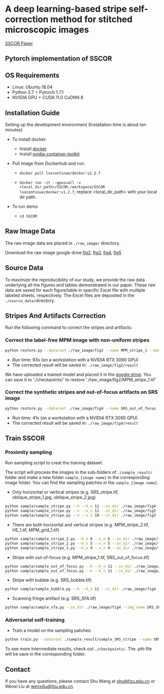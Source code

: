 
# A deep learning-based stripe self-correction method for stitched microscopic images

[SSCOR Paper](https://www.biorxiv.org/content/10.1101/2023.01.11.523393v1)

## Pytorch implementation of SSCOR

## OS Requirements
- Linux: Ubuntu 18.04
- Python 3.7 + Pytorch 1.7.1
- NVIDIA GPU + CUDA 11.0 CuDNN 8

## Installation Guide
Setting up the development environment (Installation time is about ten minutes)
- To install docker:
  - Install [docker](https://docs.docker.com/install/)
  - Install [nvidia-container-toolkit](https://docs.nvidia.com/datacenter/cloud-native/container-toolkit/install-guide.html)
- Pull image from Dockerhub and run:

  - `docker pull lxxcontinue/docker:v1.2.7`

  - `docker run -it --gpus=all -v <local_dir_path>/SSCOR:/workspace/SSCOR lxxcontinue/docker:v1.2.7`, replace <local_dir_path> with your local dir path.

- To run demo
  - `cd SSCOR`


## Raw Image Data
The raw image data are placed in `./raw_image/` directory.

Download the raw image google drive [fig2](https://drive.google.com/file/d/1ft7olxzalz8kQBT6cc3BjmZE4LQmtEhi/view?usp=drive_link), 
[fig3](https://drive.google.com/file/d/10ceCUBRYDQvjrqky2BBIFH7dbpHQthgj/view?usp=drive_link),
[fig4](https://drive.google.com/file/d/1wYSfOxSfZwVknHdlK9dM0YJp_vffIuZj/view?usp=drive_link),
[fig5](https://drive.google.com/file/d/1nO9jJWaVPF2UXtt0iG0zm4TaqwoVz6kN/view?usp=drive_link)

## Source Data
To maximize the reproducibility of our study, we provide the raw data underlying all the figures and tables demonstrated in our paper. These raw data are saved for each figure/table in specific Excel file with multiple labeled sheets, respectively. The Excel files are deposited in the `./source_data/`directory.

## Stripes And Artifacts Correction 
Run the following command to correct the stripes and artifacts:

### Correct the label-free MPM image with non-uniform stripes
```bash
python restore.py --dataroot ./raw_image/fig2 --name MPM_stripe_1 --model sscor --image_name MPM_stripe_1.tif --offset_size 100 --repeat 2
```
- Run time: 93s (on a workstation with a NVIDIA RTX 3090 GPU)
- The corrected result will be saved in: `./raw_image/fig2/result`

We have uploaded a trained model and placed it in the [google drive](https://drive.google.com/file/d/1O31rcGqOYQrWWlmojE0F104opuvVYLGZ/view?usp=share_link). You can save it to './checkpoints/' to restore './raw_image/fig2/MPM_stripe_1.tif'

### Correct the synthetic stripes and out-of-focus artifacts on SRS image
```bash
python restore.py --dataroot ./raw_image/fig4 --name SRS_out_of_focus --model sscor --image_name SRS_out_of_focus.tif --offset_size 100 --repeat 1
```
- Run time: 41s (on a workstation with a NVIDIA RTX 3090 GPU)
- The corrected result will be saved in: `./raw_image/fig4/result`

## Train SSCOR
### Proximity sampling

Run sampling script to creat the training dataset.

The script will process the images in the sub-folders of `./sample_result/` folder and make a new folder `sample_{image name}` in the corresponding image folder. You can find the sampling patches in the `sample_{image name}`.

- Only horizontal or vertical stripes (e.g. SRS_stripe.tif, oblique_stripe_1.jpg, oblique_stripe_2.jpg)
```bash
python sample/sample_stripe.py --h --h_n 11 --in_dir ./raw_image/fig4 --img_name SRS_stripe.tif
python sample/sample_stripe.py --v --v_n 11 --in_dir ./raw_image/fig2 --img_name oblique_stripe_1.jpg
python sample/sample_stripe.py --v --v_n 10 --in_dir ./raw_image/fig3 --img_name oblique_stripe_2.jpg
```

- There are both horizontal and vertical stripes (e.g. MPM_stripe_2.tif, HE_1.tif, MPM_grid_1.tif)
```bash
python sample/sample_stripe_2.py --h_n 6 --v_n 6 --in_dir ./raw_image/fig3 --img_name MPM_stripe_2.tif --direction 0
python sample/sample_stripe_2.py --h_n 5 --v_n 5 --in_dir ./raw_image/fig5 --img_name HE_1.tif --direction 1 --patch_size 512
python sample/sample_stripe_2.py --h_n 9 --v_n 9 --in_dir ./raw_image/fig2 --img_name MPM_grid_1.tif --patch_size 128
```

- Stripe with out-of-focus (e.g. MPM_stripe_1.tif, SRS_out_of_focus.tif)
```bash
python sample/sample_out_of_focus.py --h --h_n 11 --in_dir ./raw_image/fig2 --img_name MPM_stripe_1.tif --x_loc 4170 --y_loc 1960
python sample/sample_out_of_focus.py --h --h_n 11 --in_dir ./raw_image/fig4 --img_name SRS_out_of_focus.tif --x_loc 2600 --y_loc 3200
```

- Stripe with bubble (e.g. SRS_bubble.tif)
```bash
python sample/sample_bubble.py --h --h_n 11 --in_dir ./raw_image/fig4 --img_name SRS_bubble.tif
```

- Scanning fringe artifact (e.g. SRS_SFA.tif)
```bash
python sample/sample_sfa.py --in_dir ./raw_image/fig4 --img_name SRS_SFA.tif --x_loc 3200
```

### Adversarial self-training

- Train a model on the sampling patches:
```bash
python train.py --dataroot ./sample_result/sample_SRS_stripe --name SRS_stripe-train --model sscor --display_id 0 --load_size 286 --crop_size 256
```
To see more intermediate results, check out `./checkpoints/`. The .pth file will be save in the corresponding folder.

## Contact
If you have any questions, please contact Shu Wang at [shu@fzu.edu.cn](shu@fzu.edu.cn) or Wenxi Liu at [wenxiliu@fzu.edu.cn](wenxiliu@fzu.edu.cn).

